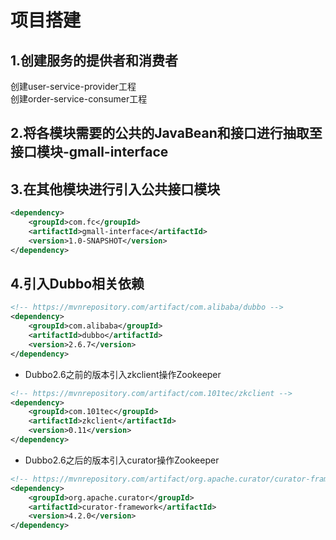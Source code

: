 # 项目搭建
## 1.创建服务的提供者和消费者
创建user-service-provider工程  
创建order-service-consumer工程
## 2.将各模块需要的公共的JavaBean和接口进行抽取至接口模块-gmall-interface
## 3.在其他模块进行引入公共接口模块
```xml
<dependency>
    <groupId>com.fc</groupId>
    <artifactId>gmall-interface</artifactId>
    <version>1.0-SNAPSHOT</version>
</dependency>
```
## 4.引入Dubbo相关依赖
```xml
<!-- https://mvnrepository.com/artifact/com.alibaba/dubbo -->
<dependency>
    <groupId>com.alibaba</groupId>
    <artifactId>dubbo</artifactId>
    <version>2.6.7</version>
</dependency>
```
- Dubbo2.6之前的版本引入zkclient操作Zookeeper
```xml
<!-- https://mvnrepository.com/artifact/com.101tec/zkclient -->
<dependency>
    <groupId>com.101tec</groupId>
    <artifactId>zkclient</artifactId>
    <version>0.11</version>
</dependency>
```
- Dubbo2.6之后的版本引入curator操作Zookeeper
```xml
<!-- https://mvnrepository.com/artifact/org.apache.curator/curator-framework -->
<dependency>
    <groupId>org.apache.curator</groupId>
    <artifactId>curator-framework</artifactId>
    <version>4.2.0</version>
</dependency>
```